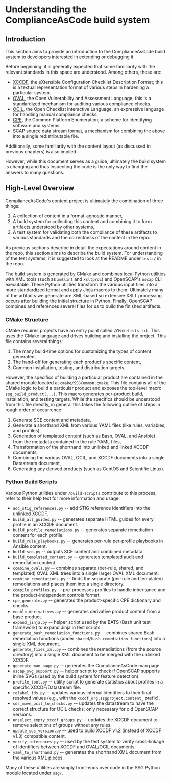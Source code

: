 # Understanding the ComplianceAsCode build system

## Introduction

This section aims to provide an introduction to the ComplianceAsCode build
system to developers interested in extending or debugging it.

Before beginning, it is generally expected that some familiarity with the
relevant standards in this space are understood. Among others, these are:

 - [XCCDF](https://csrc.nist.gov/projects/security-content-automation-protocol/specifications/xccdf),
   the eXtensible Configuration Checklist Description Format; this is a
   textual representation format of various steps in hardening a particular
   system.
 - [OVAL](https://oval.cisecurity.org/), the Open Vulnerability and Assessment
   Language; this is a standardized mechanism for auditing various compliance
   checks.
 - [OCIL](https://csrc.nist.gov/projects/security-content-automation-protocol/specifications/ocil),
   the Open Checklist Interactive Language, an expressive language for
   handling manual compliance checks.
 - [CPE](https://nvd.nist.gov/products/cpe), the Common Platform Enumeration;
   a scheme for identifying software and systems.
 - SCAP source data stream format, a mechanism for combining the above into a single
   redistributable file.

Additionally, some familiarity with the content layout (as discussed in
previous chapters) is also implied.

However, while this document serves as a guide, ultimately the build system
is changing and thus inspecting the code is the only way to find the answers
to many questions.


## High-Level Overview

ComplianceAsCode's content project is ultimately the combination of three
things:

 1. A collection of content in a format-agnostic manner,
 2. A build system for collecting this content and combining it to form
    artifacts understood by other systems,
 3. A test system for validating both the compliance of these artifacts
    to various standards and the correctness of the content in the repo.

As previous sections describe in detail the expectations around content in the
repo, this section aims to describe the build system. For understanding of the
test systems, it is suggested to look at the README under `tests/` in the
repo.

The build system is generated by CMake and combines local Python utilities
with XML tools (such as `xmllint` and `xsltproc`) and OpenSCAP's `oscap`
CLI executable. These Python utilities transform the various input files
into a more standardized format and apply Jinja macros to them. Ultimately
many of the artifacts we generate are XML-based so extensive XSLT processing
occurs after building the initial structure in Python. Finally, OpenSCAP
combines and references several files for us to build the finished artifacts.


### CMake Structure

CMake requires projects have an entry point called `/CMakeLists.txt`. This
uses the CMake language and drives building and installing the project. This
file contains several things:

 1. The many build-time options for customizing the types of content generated,
 2. The hand-off for generating each product's specific content,
 3. Common installation, testing, and distribution targets.

However, the specifics of building a particular product are contained in the
shared module located at `cmake/SSGCommon.cmake`. This file contains all of
the CMake logic to build a particular product and exposes the top-level macro
`ssg_build_product(...)`. This macro generates per-product build, installation,
and testing targets. While the specifics should be understood from this file
directly, in general this takes the following outline of steps in rough order
of occurrence:

 1. Generate SCE content and metadata,
 2. Generate a shorthand XML from various YAML files (like rules, variables,
    and profiles),
 3. Generation of templated content (such as Bash, OVAL, and Ansible) from
    the metadata contained in the rule YAML files,
 4. Transformation of the shorthand into unlinked and linked XCCDF documents,
 5. Combining the various OVAL, OCIL, and XCCDF documents into a single
    Datastream document,
 6. Generating any derived products (such as CentOS and Scientific Linux).


### Python Build Scripts

Various Python utilities under `/build-scripts` contribute to this process;
refer to their help text for more information and usage:

 - `add_stig_references.py` -- add STIG reference identifiers into the
   unlinked XCCDF.
 - `build_all_guides.py` -- generates separate HTML guides for every profile
   in an XCCDF document.
 - `build_profile_remediations.py` -- generates separate remediation content
   for each profile.
 - `build_rule_playbooks.py` -- generates per-rule per-profile playbooks in
   Ansible content.
 - `build_sce.py` -- outputs SCE content and combined metadata.
 - `build_templated_content.py` -- generates templated audit and remediation
   content.
 - `combine_ovals.py` -- combines separate (per-rule, shared, and templated)
   OVAL XML trees into a single larger OVAL XML document.
 - `combine_remediations.py` -- finds the separate (per-rule and templated)
   remediations and places them into a single directory.
 - `compile_profiles.py` -- pre-processes profiles to handle inheritance and
   the product-independent controls format.
 - `cpe_generate.py` -- generates the product-specific CPE dictionary and
   checks.
 - `enable_derivatives.py` -- generates derivative product content from a
   base product.
 - `expand_jinja.py` -- helper script used by the BATS (Bash unit test
   framework) to expand Jinja in test scripts.
 - `generate_bash_remediation_functions.py` -- combines shared Bash
   remediation functions (under `shared/bash_remediation_functions`) into a
   single XML document.
 - `generate_fixes_xml.py` -- combines the remediations (from the source
   directory) into a single XML document to be merged with the unlinked
   XCCDF.
 - `generate_man_page.py` -- generates the ComplianceAsCode man page.
 - `oscap_svg_support.py` -- helper script to check if OpenSCAP supports
   inline SVGs (used by the build system for feature detection).
 - `profile_tool.py` -- utility script to generate statistics about profiles
   in a specific XCCDF/Datastream file.
 - `relabel_ids.py` -- updates various internal identifiers to their final
   resolved values (e.g., with the `xccdf_org.ssgproject.content_` prefix).
 - `sds_move_ocil_to_checks.py` -- updates the datastream to have the correct
   structure for OCIL checks; only necessary for old OpenSCAP versions.
 - `unselect_empty_xccdf_groups.py` -- updates the XCCDF document to remove
   selections of groups without any rules.
 - `update_sds_version.py` -- used to build XCCDF v1.2 (instead of XCCDF v1.3)
   compatible content.
 - `verify_references.py` -- used by the test system to verify cross-linkage
   of identifiers between XCCDF and OVAL/OCIL documents.
 - `yaml_to_shorthand.py` -- generates the shorthand XML document from the
   various XML pieces.

Many of these utilities are simply front-ends over code in the SSG Python
module located under `ssg/`.
